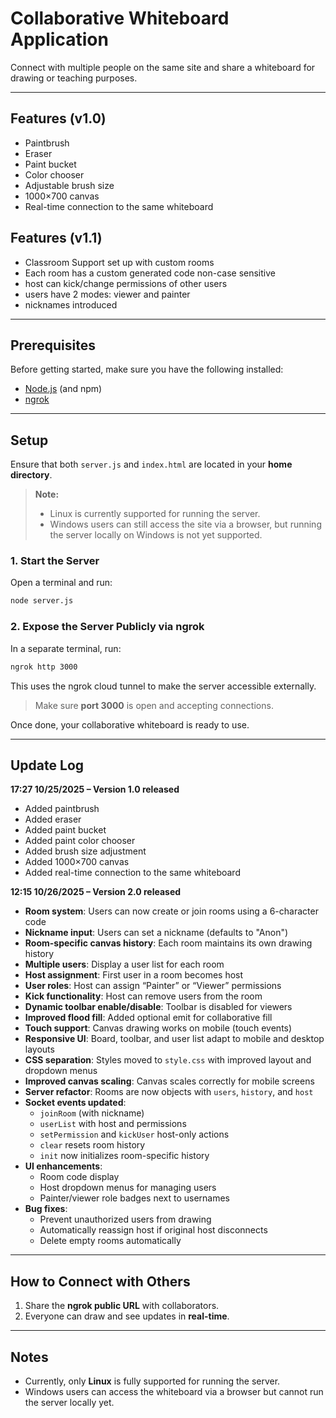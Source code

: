 # Collaborative Whiteboard Application

Connect with multiple people on the same site and share a whiteboard for drawing or teaching purposes.

---

## Features (v1.0)

- Paintbrush  
- Eraser  
- Paint bucket  
- Color chooser  
- Adjustable brush size  
- 1000×700 canvas  
- Real-time connection to the same whiteboard  

## Features (v1.1)

- Classroom Support set up with custom rooms
- Each room has a custom generated code non-case sensitive
- host can kick/change permissions of other users
- users have 2 modes: viewer and painter
- nicknames introduced

---

## Prerequisites

Before getting started, make sure you have the following installed:

- [Node.js](https://nodejs.org/) (and npm)  
- [ngrok](https://ngrok.com/)  

---

## Setup

Ensure that both `server.js` and `index.html` are located in your **home directory**.

> **Note:**  
> - Linux is currently supported for running the server.  
> - Windows users can still access the site via a browser, but running the server locally on Windows is not yet supported.

### 1. Start the Server

Open a terminal and run:

```bash
node server.js
```

### 2. Expose the Server Publicly via ngrok

In a separate terminal, run:

```bash
ngrok http 3000
```

This uses the ngrok cloud tunnel to make the server accessible externally.

> Make sure **port 3000** is open and accepting connections.

Once done, your collaborative whiteboard is ready to use.

---

## Update Log

**17:27 10/25/2025 – Version 1.0 released**

- Added paintbrush  
- Added eraser  
- Added paint bucket  
- Added paint color chooser  
- Added brush size adjustment  
- Added 1000×700 canvas  
- Added real-time connection to the same whiteboard  

**12:15 10/26/2025 – Version 2.0 released**

- **Room system**: Users can now create or join rooms using a 6-character code  
- **Nickname input**: Users can set a nickname (defaults to "Anon")  
- **Room-specific canvas history**: Each room maintains its own drawing history  
- **Multiple users**: Display a user list for each room  
- **Host assignment**: First user in a room becomes host  
- **User roles**: Host can assign “Painter” or “Viewer” permissions  
- **Kick functionality**: Host can remove users from the room  
- **Dynamic toolbar enable/disable**: Toolbar is disabled for viewers  
- **Improved flood fill**: Added optional emit for collaborative fill  
- **Touch support**: Canvas drawing works on mobile (touch events)  
- **Responsive UI**: Board, toolbar, and user list adapt to mobile and desktop layouts  
- **CSS separation**: Styles moved to `style.css` with improved layout and dropdown menus  
- **Improved canvas scaling**: Canvas scales correctly for mobile screens  
- **Server refactor**: Rooms are now objects with `users`, `history`, and `host`  
- **Socket events updated**:  
  - `joinRoom` (with nickname)  
  - `userList` with host and permissions  
  - `setPermission` and `kickUser` host-only actions  
  - `clear` resets room history  
  - `init` now initializes room-specific history  
- **UI enhancements**:  
  - Room code display  
  - Host dropdown menus for managing users  
  - Painter/viewer role badges next to usernames  
- **Bug fixes**:  
  - Prevent unauthorized users from drawing  
  - Automatically reassign host if original host disconnects  
  - Delete empty rooms automatically  


---

## How to Connect with Others

1. Share the **ngrok public URL** with collaborators.  
2. Everyone can draw and see updates in **real-time**.  

---

## Notes

- Currently, only **Linux** is fully supported for running the server.  
- Windows users can access the whiteboard via a browser but cannot run the server locally yet.
